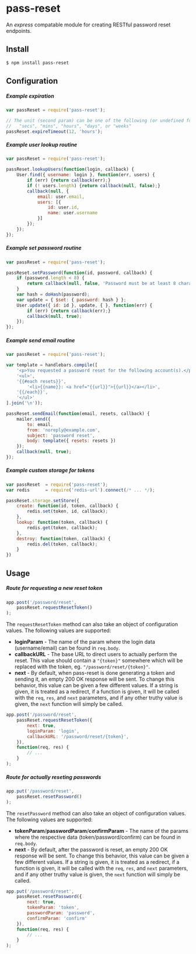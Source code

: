 # pass-reset

An _express_ compatable module for creating RESTful password reset endpoints.

## Install

```bash
$ npm install pass-reset
```

## Configuration

##### Example expiration

```javascript
var passReset = require('pass-reset');

// The unit (second param) can be one of the following (or undefined for milliseconds):
//   "secs", "mins", "hours", "days", or "weeks"
passReset.expireTimeout(12, 'hours');
```

##### Example user lookup routine

```javascript
var passReset = require('pass-reset');

passReset.lookupUsers(function(login, callback) {
	User.find({ username: login }, function(err, users) {
		if (err) {return callback(err);}
		if (! users.length) {return callback(null, false);}
		callback(null, {
			email: user.email,
			users: [{
				id: user.id,
				name: user.username
			}]
		});
	});
});
```

##### Example set password routine

```javascript
var passReset = require('pass-reset');

passReset.setPassword(function(id, password, callback) {
	if (password.length < 8) {
		return callback(null, false, 'Password must be at least 8 characters');
	}
	var hash = doHash(password);
	var update = { $set: { password: hash } };
	User.update({ id: id }, update, { }, function(err) {
		if (err) {return callback(err);}
		callback(null, true);
	});
});
```

##### Example send email routine

```javascript
var passReset = require('pass-reset');

var template = handlebars.compile([
	'<p>You requested a password reset for the following account(s).</p>',
	'<ul>',
	'{{#each resets}}',
		'<li>{{name}}: <a href="{{url}}">{{url}}</a></li>',
	'{{/each}}',
	'</ul>'
].join('\n'));

passReset.sendEmail(function(email, resets, callback) {
	mailer.send({
		to: email,
		from: 'noreply@example.com',
		subject: 'password reset',
		body: template({ resets: resets })
	});
	callback(null, true);
});
```

##### Example custom storage for tokens

```javascript
var passReset  = require('pass-reset');
var redis      = require('redis-url').connect(/* ... */);

passReset.storage.setStore({
	create: function(id, token, callback) {
		redis.set(token, id, callback);
	},
	lookup: function(token, callback) {
		redis.get(token, callback);
	},
	destroy: function(token, callback) {
		redis.del(token, callback);
	}
})
```

## Usage

##### Route for requesting a new reset token

```javascript
app.post('/password/reset',
	passReset.requestResetToken()
);
```

The `requestResetToken` method can also take an object of configuration values. The following values are supported:

* __loginParam__ - The name of the param where the login data (username/email) can be found in `req.body`.
* __callbackURL__ - The base URL to direct users to actually perform the reset. This value should contain a `"{token}"` somewhere which will be replaced with the token, eg. `"/password/reset/{token}"`.
* __next__ - By default, when pass-reset is done generating a token and sending it, an empty 200 OK response will be sent. To change this behavior, this value can be given a few different values. If a string is given, it is treated as a redirect, if a function is given, it will be called with the `req`, `res`, and `next` parameters, and if any other truthy value is given, the `next` function will simply be called.

```javascript
app.post('/password/reset',
	passReset.requestResetToken({
		next: true,
		loginParam: 'login',
		callbackURL: '/password/reset/{token}',
	}),
	function(req, res) {
		// ...
	}
);
```

##### Route for actually reseting passwords

```javascript
app.put('/password/reset',
	passReset.resetPassword()
);
```

The `resetPassword` method can also take an object of configuration values. The following values are supported:

* __tokenParam__/__passwordParam__/__confirmParam__ - The name of the params where the respective data (token/password/confirm) can be found in `req.body`.
* __next__ - By default, after the password is reset, an empty 200 OK response will be sent. To change this behavior, this value can be given a few different values. If a string is given, it is treated as a redirect, if a function is given, it will be called with the `req`, `res`, and `next` parameters, and if any other truthy value is given, the `next` function will simply be called.

```javascript
app.put('/password/reset',
	passReset.resetPassword({
		next: true,
		tokenParam: 'token',
		passwordParam: 'password',
		confirmParam: 'confirm'
	}),
	function(req, res) {
		// ...
	}
);
```

